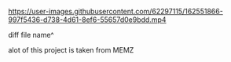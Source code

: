 https://user-images.githubusercontent.com/62297115/162551866-997f5436-d738-4d61-8ef6-55657d0e9bdd.mp4


diff file name^


alot of this project is taken from MEMZ 

